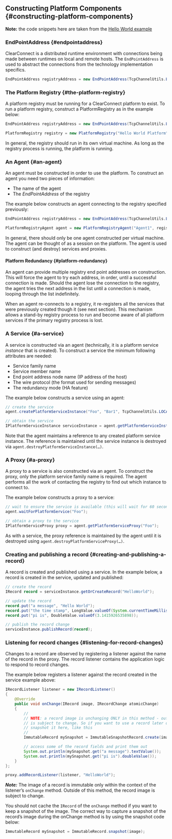 ## Constructing Platform Components {#constructing-platform-components}

**Note:** the code snippets here are taken from the [Hello World example](../quick_start/hello_world.md)

### EndPointAddress {#endpointaddress}

ClearConnect is a distributed runtime environment with connections being made between runtimes on local and remote hosts. The `EndPointAddress` is used to abstract the connections from the technology implementation specifics. 

```java
EndPointAddress registryAddress = new EndPointAddress(TcpChannelUtils.LOCALHOST_IP, 22222);
```

### The Platform Registry {#the-platform-registry}

A platform registry must be running for a ClearConnect platform to exist. To run a platform registry, construct a PlatformRegistry as in the example below:

```java
EndPointAddress registryAddress = new EndPointAddress(TcpChannelUtils.LOCALHOST_IP, 22222);

PlatformRegistry registry = new PlatformRegistry("Hello World Platform", registryAddress);
```

In general, the registry should run in its own virtual machine. As long as the registry process is running, the platform is running.

### An Agent {#an-agent}

An agent must be constructed in order to use the platform. To construct an agent you need two pieces of information:

*   The name of the agent
*   The _EndPointAddress_ of the registry

The example below constructs an agent connecting to the registry specified previously:

```java
EndPointAddress registryAddress = new EndPointAddress(TcpChannelUtils.LOCALHOST_IP, 22222);

PlatformRegistryAgent agent = new PlatformRegistryAgent("Agent1", registryAddress);
```

In general, there should only be one agent constructed per virtual machine. The agent can be thought of as a session on the platform. The agent is used to construct (and destroy) services and proxies.

#### Platform Redundancy {#platform-redundancy}

An agent can provide multiple registry end point addresses on construction. This will force the agent to try each address, in order, until a successful connection is made. Should the agent lose the connection to the registry, the agent tries the next address in the list until a connection is made, looping through the list indefinitely.

When an agent re-connects to a registry, it re-registers all the services that were previously created though it (see next section). This mechanism allows a stand-by registry process to run and become aware of all platform services if the primary registry process is lost.

### A Service {#a-service}

A service is constructed via an agent (technically, it is a platform service _instance_ that is created). To construct a service the minimum following attributes are needed:

*   Service family name
*   Service member name
*   End point address node name (IP address of the host)
*   The wire protocol (the format used for sending messages)
*   The redundancy mode (HA feature)

The example below constructs a service using an agent:

```java
// create the service 
agent.createPlatformServiceInstance("Foo", "Bar1", TcpChannelUtils.LOCALHOST_IP, WireProtocolEnum.GZIP, RedundancyModeEnum.FAULT_TOLERANT); 

// obtain the service 
IPlatformServiceInstance serviceInstance = agent.getPlatformServiceInstance("Foo", "Bar1");
```

Note that the agent maintains a reference to any created platform service instance. The reference is maintained until the service instance is destroyed via `agent.destroyPlatformServiceInstance(…)`.

### A Proxy {#a-proxy}

A proxy to a service is also constructed via an agent. To construct the proxy, only the platform service family name is required. The agent performs all the work of contacting the registry to find out which instance to connect to.

The example below constructs a proxy to a service:

```java
// wait to ensure the service is available (this will wait for 60 seconds at most)
agent.waitForPlatformService("Foo");

// obtain a proxy to the service
IPlatformServiceProxy proxy = agent.getPlatformServiceProxy("Foo");
```

As with a service, the proxy reference is maintained by the agent until it is destroyed using `agent.destroyPlatformServiceProxy(…)`.

### Creating and publishing a record {#creating-and-publishing-a-record}

A record is created and published using a service. In the example below, a record is created in the service, updated and published:

```java
// create the record
IRecord record = serviceInstance.getOrCreateRecord("HelloWorld");

// update the record
record.put("a message", "Hello World");
record.put("the time stamp", LongValue.valueOf(System.currentTimeMillis()));
record.put("pi is", DoubleValue.valueOf(3.1415926535898));

// publish the record change
serviceInstance.publishRecord(record);
```

### Listening for record changes {#listening-for-record-changes}

Changes to a record are observed by registering a listener against the name of the record in the proxy. The record listener contains the application logic to respond to record changes.

The example below registers a listener against the record created in the service example above:

```java
IRecordListener listener = new IRecordListener()
{
    @Override
    public void onChange(IRecord image, IRecordChange atomicChange)
    {
        //
        // NOTE: a record image is unchanging ONLY in this method - outside this method it
        // is subject to change. So if you want to use a record later on in your code,
        // snapshot it here, like this
        //
        ImmutableRecord mySnapshot = ImmutableSnapshotRecord.create(image);

        // access some of the record fields and print them out
        System.out.println(mySnapshot.get("a message").textValue());
        System.out.println(mySnapshot.get("pi is").doubleValue());
    }
};

proxy.addRecordListener(listener, "HelloWorld");
```

_**Note:**_ The image of a record is immutable only within the context of the listener’s `onChange` method. Outside of this method, the record image is subject to change.

You should not cache the `IRecord` of the `onChange` method if you want to keep a snapshot of the image. The correct way to capture a snapshot of the record’s image during the onChange method is by using the snapshot code below:

```java
ImmutableRecord mySnapshot = ImmutableRecord.snapshot(image);
```